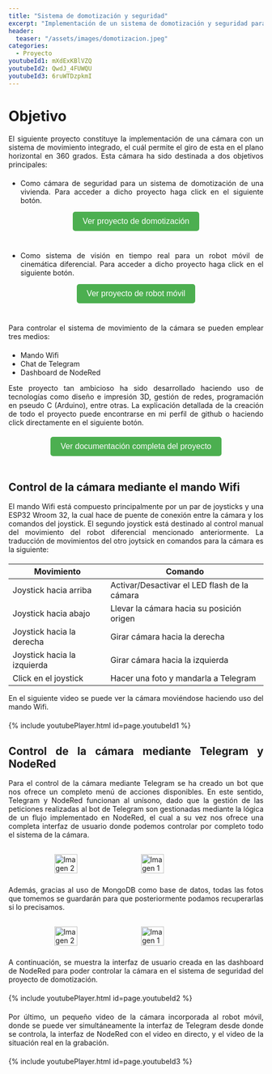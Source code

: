 ```yaml
---
title: "Sistema de domotización y seguridad"
excerpt: "Implementación de un sistema de domotización y seguridad para una vivienda"
header:
  teaser: "/assets/images/domotizacion.jpeg"
categories:
  - Proyecto
youtubeId1: mXdExKBlVZQ
youtubeId2: QwdJ_4FUWQU
youtubeId3: 6ruWTDzpkmI
---
```


<style>
    body {
    text-align: justify;
    }
    p {
    margin-bottom: 20px;
    }
    .contenedor {
      text-align: center; /* Centra los elementos dentro del contenedor */
      margin-bottom: 20px;
    }
    /* Estilos para el botón */
    .boton {
      display: inline-block;
      padding: 10px 20px;
      background-color: #4CAF50; /* Color de fondo */
      color: white; /* Color del texto */
      text-align: center;
      text-decoration: none;
      font-size: 16px;
      cursor: pointer;
      border-radius: 5px; /* Bordes redondeados */
      border: none; /* Sin borde */
      transition: background-color 0.3s; /* Transición suave del color de fondo */
      margin-bottom: 20px; /* Agrega un margen inferior para separar el botón del texto */
    }

    /* Cambio de color al pasar el ratón sobre el botón */
    .boton:hover {
      background-color: #45a049; /* Color de fondo cuando se pasa el ratón */
    }
    /* Agrega margen inferior a los contenedores de video de YouTube */
  .video-container {
    margin-bottom: 20px;
  }

</style>


# Objetivo

El siguiente proyecto constituye la implementación de una cámara con un sistema de movimiento integrado, el cuál permite el giro de esta en el plano horizontal en 360 grados. Esta cámara ha sido destinada a dos objetivos principales:

- Como cámara de seguridad para un sistema de domotización de una vivienda. Para acceder a dicho proyecto haga click en el siguiente botón.

<div class="contenedor">
  <button class="boton" onclick="window.open('https://dxvidlf.github.io/profile/proyecto/Domotizacion/', '_blank')">Ver proyecto de domotización</button>  
</div>

- Como sistema de visión en tiempo real para un robot móvil de cinemática diferencial. Para acceder a dicho proyecto haga click en el siguiente botón.

<div class="contenedor">
  <button class="boton" onclick="window.open('https://dxvidlf.github.io/profile/proyecto/Piero/', '_blank')">Ver proyecto de robot móvil</button>
</div>

Para controlar el sistema de movimiento de la cámara se pueden emplear tres medios:
- Mando Wifi 
- Chat de Telegram
- Dashboard de NodeRed

Este proyecto tan ambicioso ha sido desarrollado haciendo uso de tecnologías como diseño e impresión 3D, gestión de redes, programación en pseudo C (Arduino), entre otras. La explicación detallada de la creación de todo el proyecto puede encontrarse en mi perfil de github o haciendo click directamente en el siguiente botón.

<div class="contenedor">
  <button class="boton" onclick="window.open('https://github.com/dxvidlf/Camara-para-Robot-Movil', '_blank')">Ver documentación completa del proyecto</button>
</div>


## Control de la cámara mediante el mando Wifi

El mando Wifi está compuesto principalmente por un par de joysticks y una ESP32 Wroom 32, la cual hace de puente de conexión entre la cámara y los comandos del joystick. El segundo joystick está destinado al control manual del movimiento del robot diferencial mencionado anteriormente. La traducción de movimientos del otro joytsick en comandos para la cámara es la siguiente: 


  
| Movimiento | Comando |
|-------------|---------|
| Joystick hacia arriba | Activar/Desactivar el LED flash de la cámara |
| Joystick hacia abajo | Llevar la cámara hacia su posición origen |
| Joystick hacia la derecha | Girar cámara hacia la derecha|
| Joystick hacia la izquierda | Girar cámara hacia la izquierda |
| Click en el joystick | Hacer una foto y mandarla a Telegram  |


En el siguiente video se puede ver la cámara moviéndose haciendo uso del mando Wifi. 

<div class="video-container">
  {% include youtubePlayer.html id=page.youtubeId1 %}
</div>

## Control de la cámara mediante Telegram y NodeRed

Para el control de la cámara mediante Telegram se ha creado un bot que nos ofrece un completo menú de acciones disponibles. En este sentido, Telegram y NodeRed funcionan al unísono, dado que la gestión de las peticiones realizadas al bot de Telegram son gestionadas mediante la lógica de un flujo implementado en NodeRed, el cual a su vez nos ofrece una completa interfaz de usuario donde podemos controlar por completo todo el sistema de la cámara. 


<div style="display: flex; justify-content: center;">
  <img src="../../assets/images/menu.webp" alt="Imagen 2" style="width: 30%; height: auto; margin: 10px;">
  <img src="../../assets/images/opciones.webp" alt="Imagen 1" style="width: 30%; height: auto; margin: 10px;">
</div>

Además, gracias al uso de MongoDB como base de datos, todas las fotos que tomemos se guardarán para que posteriormente podamos recuperarlas si lo precisamos. 

<div style="display: flex; justify-content: center;">
  <img src="../../assets/images/tomarfoto.png" alt="Imagen 2" style="width: 30%; height: auto; margin: 10px;">
  <img src="../../assets/images/recuperarfoto.png" alt="Imagen 1" style="width: 30%; height: auto; margin: 10px;">
</div>

A continuación, se muestra la interfaz de usuario creada en las dashboard de NodeRed para poder controlar la cámara en el sistema de seguridad del proyecto de domotización.

<div class="video-container">
  {% include youtubePlayer.html id=page.youtubeId2 %}
</div>

Por último, un pequeño video de la cámara incorporada al robot móvil, donde se puede ver simultáneamente la interfaz de Telegram desde donde se controla, la interfaz de NodeRed con el video en directo, y el video de la situación real en la grabación.

<div class="video-container">
  {% include youtubePlayer.html id=page.youtubeId3 %}
</div>
